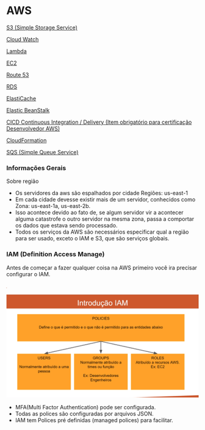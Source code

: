 # AWS

[S3 (Simple Storage Service)](./S3/README.md)

[Cloud Watch](./CloudWatch/README.md)

[Lambda](https://www.notion.so/Lambda-2ccaf033722b40cf937e8fb993ab3f17)

[EC2](https://www.notion.so/EC2-641ac5e49fea43e181fc06a3df2dea11)

[Route 53](https://www.notion.so/Route-53-3ecb34c922504174afdb693255aefd69)

[RDS](https://www.notion.so/RDS-52e198f13000416eb2da6bc82a3d4b53)

[ElastiCache](https://www.notion.so/ElastiCache-eb6675e67ce34d768ef73ca03e04f2a1)

[Elastic BeanStalk](https://www.notion.so/Elastic-BeanStalk-85ef156084834fdfb7699b88321ba282)

[CICD Continuous Integration / Delivery (Item obrigatório para certificação Desenvolvedor AWS)](https://www.notion.so/CICD-Continuous-Integration-Delivery-Item-obrigat-rio-para-certifica-o-Desenvolvedor-AWS-7d9b18a341f2443c8f77d525061e3320)

[CloudFormation](https://www.notion.so/CloudFormation-66c73079dccd4fb4b867580b64f30a9d)

[SQS (Simple Queue Service)](https://www.notion.so/SQS-Simple-Queue-Service-b56ce29050dc4988925cc00e755511f6)

### Informações Gerais

Sobre região

- Os servidores da aws são espalhados por cidade Regiões: us-east-1
- Em cada cidade devesse existir mais de um servidor, conhecidos como Zona: us-east-1a, us-east-2b.
- Isso acontece devido ao fato de, se algum servidor vir a acontecer alguma catastrofe o outro servidor na mesma zona, passa a comportar os dados que estava sendo processado.
- Todos os serviços da AWS são necessários especificar qual a região para ser usado, exceto o IAM e S3, que são serviços globais.

### IAM (Definition Access Manage)

Antes de começar a fazer qualquer coisa na AWS primeiro você ira precisar configurar o IAM.

![Screenshot from 2022-05-09 21-00-40.png](images/Screenshot_from_2022-05-09_21-00-40.png)

![Screenshot from 2022-05-09 21-03-20.png](images/Screenshot_from_2022-05-09_21-03-20.png)

- MFA(Multi Factor Authentication) pode ser configurada.
- Todas as polices são configuradas por arquivos JSON.
- IAM tem Polices pré definidas (managed polices) para facilitar.

